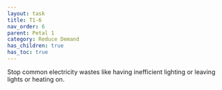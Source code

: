 ```yaml
---
layout: task
title: T1-6
nav_order: 6
parent: Petal 1
category: Reduce Demand
has_children: true
has_toc: true
---
```


Stop common electricity wastes like having inefficient lighting or leaving lights or heating on. 